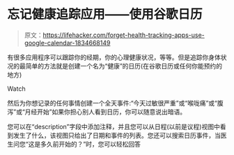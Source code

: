 # 忘记健康追踪应用——使用谷歌日历

> 原文：<https://lifehacker.com/forget-health-tracking-apps-use-google-calendar-1834668149>

有很多应用程序可以跟踪你的经期，你的心理健康状况，等等。但是追踪你身体状况的最简单的方法就是创建一个名为“健康”的日历(在谷歌日历或任何你能预约的地方)

Watch

然后为你想记录的任何事情创建一个全天事件:“今天过敏很严重”或“喉咙痛”或“腹泻”或“月经开始”如果你担心别人看到日历，你可以随意说出暗语。

您可以在“description”字段中添加注释，并且您可以从日程(以前是议程)视图中看到发生了什么，该视图只给出了日期和事件的列表。您还可以搜索日历事件，当医生问您“这是多久前开始的？”时，您可以轻松回答